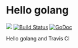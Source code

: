 # Hello golang
[![](https://img.shields.io/badge/License-MIT-blue.svg?style=flat-square)](https://yuu.github.io/license/mit.md)
[![Build Status](https://travis-ci.org/yuu/hellogo.svg?branch=master)](https://travis-ci.org/yuu/hellogo)
[![GoDoc](https://godoc.org/github.com/yuu/hellogo?status.svg)](https://godoc.org/github.com/yuu/hellogo)

Hello golang and Travis CI

